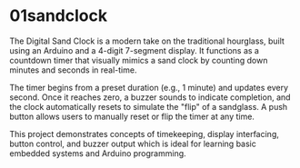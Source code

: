 # 01sandclock
The Digital Sand Clock is a modern take on the traditional hourglass, built using an Arduino and a 4-digit 7-segment display. It functions as a countdown timer that visually mimics a sand clock by counting down minutes and seconds in real-time.

The timer begins from a preset duration (e.g., 1 minute) and updates every second. Once it reaches zero, a buzzer sounds to indicate completion, and the clock automatically resets to simulate the "flip" of a sandglass. A push button allows users to manually reset or flip the timer at any time.

This project demonstrates concepts of timekeeping, display interfacing, button control, and buzzer output which is ideal for learning basic embedded systems and Arduino programming.
